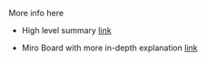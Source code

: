 More info here

- High level summary [link](https://docs.google.com/presentation/d/1vE0XHfANUTcg3pnaXMM6NNorozeR2MryVkJ8rpDFlEY/edit#slide=id.g1102111f4b1_0_241)

- Miro Board with more in-depth explanation [link](https://miro.com/app/board/uXjVPysMylc=/)